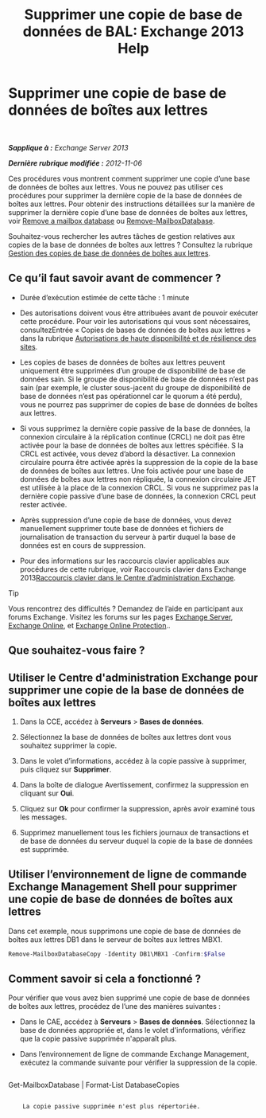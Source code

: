 ﻿---
title: 'Supprimer une copie de base de données de BAL: Exchange 2013 Help'
TOCTitle: Supprimer une copie de base de données de boîtes aux lettres
ms:assetid: 99fecdde-b158-4dfc-9ca7-ff7c0ada7819
ms:mtpsurl: https://technet.microsoft.com/fr-fr/library/Dd298164(v=EXCHG.150)
ms:contentKeyID: 50478783
ms.date: 05/23/2018
mtps_version: v=EXCHG.150
ms.translationtype: MT
---

# Supprimer une copie de base de données de boîtes aux lettres

 

_**Sapplique à :** Exchange Server 2013_

_**Dernière rubrique modifiée :** 2012-11-06_

Ces procédures vous montrent comment supprimer une copie d’une base de données de boîtes aux lettres. Vous ne pouvez pas utiliser ces procédures pour supprimer la dernière copie de la base de données de boîtes aux lettres. Pour obtenir des instructions détaillées sur la manière de supprimer la dernière copie d’une base de données de boîtes aux lettres, voir [Remove a mailbox database](manage-mailbox-databases-in-exchange-2013-exchange-2013-help.md) ou [Remove-MailboxDatabase](https://technet.microsoft.com/fr-fr/library/aa997931\(v=exchg.150\)).

Souhaitez-vous rechercher les autres tâches de gestion relatives aux copies de la base de données de boîtes aux lettres ? Consultez la rubrique [Gestion des copies de base de données de boîtes aux lettres](managing-mailbox-database-copies-exchange-2013-help.md).

## Ce qu’il faut savoir avant de commencer ?

  - Durée d’exécution estimée de cette tâche : 1 minute

  - Des autorisations doivent vous être attribuées avant de pouvoir exécuter cette procédure. Pour voir les autorisations qui vous sont nécessaires, consultezEntrée « Copies de bases de données de boîtes aux lettres » dans la rubrique [Autorisations de haute disponibilité et de résilience des sites](high-availability-and-site-resilience-permissions-exchange-2013-help.md).

  - Les copies de bases de données de boîtes aux lettres peuvent uniquement être supprimées d’un groupe de disponibilité de base de données sain. Si le groupe de disponibilité de base de données n’est pas sain (par exemple, le cluster sous-jacent du groupe de disponibilité de base de données n’est pas opérationnel car le quorum a été perdu), vous ne pourrez pas supprimer de copies de base de données de boîtes aux lettres.

  - Si vous supprimez la dernière copie passive de la base de données, la connexion circulaire à la réplication continue (CRCL) ne doit pas être activée pour la base de données de boîtes aux lettres spécifiée. S la CRCL est activée, vous devez d’abord la désactiver. La connexion circulaire pourra être activée après la suppression de la copie de la base de données de boîtes aux lettres. Une fois activée pour une base de données de boîtes aux lettres non répliquée, la connexion circulaire JET est utilisée à la place de la connexion CRCL. Si vous ne supprimez pas la dernière copie passive d’une base de données, la connexion CRCL peut rester activée.

  - Après suppression d’une copie de base de données, vous devez manuellement supprimer toute base de données et fichiers de journalisation de transaction du serveur à partir duquel la base de données est en cours de suppression.

  - Pour des informations sur les raccourcis clavier applicables aux procédures de cette rubrique, voir Raccourcis clavier dans Exchange 2013[Raccourcis clavier dans le Centre d’administration Exchange](keyboard-shortcuts-in-the-exchange-admin-center-exchange-online-protection-help.md).

> [!TIP]
> Vous rencontrez des difficultés ? Demandez de l’aide en participant aux forums Exchange. Visitez les forums sur les pages <a href="https://go.microsoft.com/fwlink/p/?linkid=60612">Exchange Server</a>, <a href="https://go.microsoft.com/fwlink/p/?linkid=267542">Exchange Online</a>, et <a href="https://go.microsoft.com/fwlink/p/?linkid=285351">Exchange Online Protection</a>..


## Que souhaitez-vous faire ?

## Utiliser le Centre d'administration Exchange pour supprimer une copie de la base de données de boîtes aux lettres

1.  Dans la CCE, accédez à **Serveurs** \> **Bases de données**.

2.  Sélectionnez la base de données de boîtes aux lettres dont vous souhaitez supprimer la copie.

3.  Dans le volet d’informations, accédez à la copie passive à supprimer, puis cliquez sur **Supprimer**.

4.  Dans la boîte de dialogue Avertissement, confirmez la suppression en cliquant sur **Oui**.

5.  Cliquez sur **Ok** pour confirmer la suppression, après avoir examiné tous les messages.

6.  Supprimez manuellement tous les fichiers journaux de transactions et de base de données du serveur duquel la copie de la base de données est supprimée.

## Utiliser l’environnement de ligne de commande Exchange Management Shell pour supprimer une copie de base de données de boîtes aux lettres

Dans cet exemple, nous supprimons une copie de base de données de boîtes aux lettres DB1 dans le serveur de boîtes aux lettres MBX1.

```powershell
Remove-MailboxDatabaseCopy -Identity DB1\MBX1 -Confirm:$False
```

## Comment savoir si cela a fonctionné ?

Pour vérifier que vous avez bien supprimé une copie de base de données de boîtes aux lettres, procédez de l’une des manières suivantes :

  - Dans le CAE, accédez à **Serveurs** \> **Bases de données**. Sélectionnez la base de données appropriée et, dans le volet d'informations, vérifiez que la copie passive supprimée n'apparaît plus.

  - Dans l’environnement de ligne de commande Exchange Management, exécutez la commande suivante pour vérifier la suppression de la copie.
    
    ```powershell
Get-MailboxDatabase <DatabaseName> | Format-List DatabaseCopies
```
    
    La copie passive supprimée n'est plus répertoriée.

